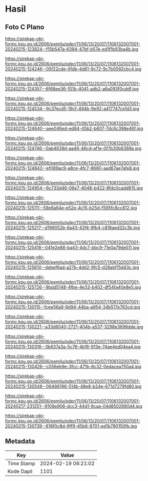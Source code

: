 # Hasil

## Foto C Plano

https://sirekap-obj-formc.kpu.go.id/2606/pemilu/pdpr/11/06/13/20/07/1106132007001-20240215-123824--f15b547a-6394-47bf-b57e-ed1f1b93ba4b.jpg

https://sirekap-obj-formc.kpu.go.id/2606/pemilu/pdpr/11/06/13/20/07/1106132007001-20240215-124246--05f22cde-0fdb-4d61-9c72-9c7b0092cbc4.jpg

https://sirekap-obj-formc.kpu.go.id/2606/pemilu/pdpr/11/06/13/20/07/1106132007001-20240215-124357--6f68ee36-101b-4041-adb2-a6a093f0cddf.jpg

https://sirekap-obj-formc.kpu.go.id/2606/pemilu/pdpr/11/06/13/20/07/1106132007001-20240215-124534--9c37ecd5-19cf-494b-9e92-a417747ce1d3.jpg

https://sirekap-obj-formc.kpu.go.id/2606/pemilu/pdpr/11/06/13/20/07/1106132007001-20240215-124640--aee046ed-ed84-45b2-b607-7dc6c398e46f.jpg

https://sirekap-obj-formc.kpu.go.id/2606/pemilu/pdpr/11/06/13/20/07/1106132007001-20240215-124746--0ab4638d-aa46-46cd-af1e-0f7b30b6389a.jpg

https://sirekap-obj-formc.kpu.go.id/2606/pemilu/pdpr/11/06/13/20/07/1106132007001-20240215-124843--ef089ac9-a8ce-4fc7-8680-aad67ae7afe8.jpg

https://sirekap-obj-formc.kpu.go.id/2606/pemilu/pdpr/11/06/13/20/07/1106132007001-20240215-124954--6c733d46-06e7-4048-b422-8fdc0cadd815.jpg

https://sirekap-obj-formc.kpu.go.id/2606/pemilu/pdpr/11/06/13/20/07/1106132007001-20240215-125111--59e6a64e-e52e-4c15-b25d-f595fc8cc812.jpg

https://sirekap-obj-formc.kpu.go.id/2606/pemilu/pdpr/11/06/13/20/07/1106132007001-20240215-125217--d199052b-6a43-42f4-9fb4-c818aed32c3b.jpg

https://sirekap-obj-formc.kpu.go.id/2606/pemilu/pdpr/11/06/13/20/07/1106132007001-20240215-125418--041e2e88-ba43-4dc7-bbc9-71e0a79de511.jpg

https://sirekap-obj-formc.kpu.go.id/2606/pemilu/pdpr/11/06/13/20/07/1106132007001-20240215-125610--debef6ad-a27b-4dd2-9fc5-d28abf15d43c.jpg

https://sirekap-obj-formc.kpu.go.id/2606/pemilu/pdpr/11/06/13/20/07/1106132007001-20240215-125726--9bdd5148-4fbe-4e33-b402-df54fa40e8e5.jpg

https://sirekap-obj-formc.kpu.go.id/2606/pemilu/pdpr/11/06/13/20/07/1106132007001-20240215-130115--fcee56a9-9d94-44ba-a954-34b517e763cd.jpg

https://sirekap-obj-formc.kpu.go.id/2606/pemilu/pdpr/11/06/13/20/07/1106132007001-20240215-130221--a33d6040-2721-404b-a537-3298e3698dde.jpg

https://sirekap-obj-formc.kpu.go.id/2606/pemilu/pdpr/11/06/13/20/07/1106132007001-20240215-130316--3b637a3a-5c76-4b16-913e-74ae4ed04ea4.jpg

https://sirekap-obj-formc.kpu.go.id/2606/pemilu/pdpr/11/06/13/20/07/1106132007001-20240215-130426--c056eb9e-3fcc-471b-8c32-0edacea750a4.jpg

https://sirekap-obj-formc.kpu.go.id/2606/pemilu/pdpr/11/06/13/20/07/1106132007001-20240215-130548--06466196-514b-48e8-b24e-671d7279fd80.jpg

https://sirekap-obj-formc.kpu.go.id/2606/pemilu/pdpr/11/06/13/20/07/1106132007001-20240217-231251--9108e906-dcc3-44d1-9caa-04d8502680d4.jpg

https://sirekap-obj-formc.kpu.go.id/2606/pemilu/pdpr/11/06/13/20/07/1106132007001-20240215-130739--616f0c8d-9ff9-45b6-8701-ed1b790150fb.jpg


## Metadata

| Key        | Value               |
| ---------- | ------------------- |
| Time Stamp | 2024-02-19 06:21:02 |
| Kode Dapil | 1101                |



